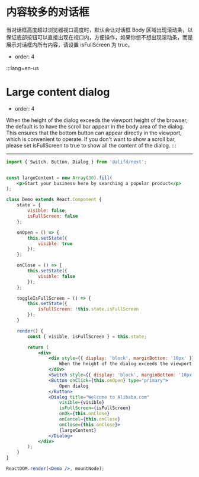 # 内容较多的对话框

当对话框高度超过浏览器视口高度时，默认会让对话框 Body 区域出现滚动条，以保证底部按钮可以直接出现在视口内，方便操作，如果你想不想出现滚动条，而是展示对话框内所有内容，请设置 isFullScreen 为 true。

- order: 4

:::lang=en-us
# Large content dialog

- order: 4

When the height of the dialog exceeds the viewport height of the browser, the default is to have the scroll bar appear in the body area of the dialog. This ensures that the bottom button can appear directly in the viewport, which is convenient to operate. If you don't want to show a scroll bar, please set isFullScreen to true to show all the content of the dialog.
:::

---

````jsx
import { Switch, Button, Dialog } from '@alifd/next';


const largeContent = new Array(30).fill(
    <p>Start your business here by searching a popular product</p>
);

class Demo extends React.Component {
    state = {
        visible: false,
        isFullScreen: false
    };

    onOpen = () => {
        this.setState({
            visible: true
        });
    };

    onClose = () => {
        this.setState({
            visible: false
        });
    };

    toggleIsFullScreen = () => {
        this.setState({
            isFullScreen: !this.state.isFullScreen
        });
    }

    render() {
        const { visible, isFullScreen } = this.state;

        return (
            <div>
                <div style={{ display: 'block', marginBottom: '10px' }}>
                    When the height of the dialog exceeds the viewport height of the browser, whether to show the scroll bar:
                </div>
                <Switch style={{ display: 'block', marginBottom: '10px' }} checked={isFullScreen} onChange={this.toggleIsFullScreen} />
                <Button onClick={this.onOpen} type="primary">
                    Open dialog
                </Button>
                <Dialog title="Welcome to Alibaba.com"
                    visible={visible}
                    isFullScreen={isFullScreen}
                    onOk={this.onClose}
                    onCancel={this.onClose}
                    onClose={this.onClose}>
                    {largeContent}
                </Dialog>
            </div>
        );
    }
}

ReactDOM.render(<Demo />, mountNode);
````
